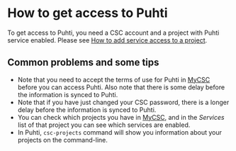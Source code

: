 # How to get access to Puhti

To get access to Puhti, you need a CSC account and a project with Puhti service
enabled. Please see
[How to add service access to a project](../../accounts/how-to-add-service-access-for-project.md).

## Common problems and some tips

- Note that you need to accept the terms of use for Puhti in
  [MyCSC](https://my.csc.fi) before you can access Puhti. Also note that there
  is some delay before the information is synced to Puhti.
- Note that if you have just changed your CSC password, there is a longer delay
  before the information is synced to Puhti.
- You can check which projects you have in [MyCSC](https://my.csc.fi), and in
  the *Services* list of that project you can see which services are enabled.
- In Puhti, `csc-projects` command will show you information about your
  projects on the command-line.

